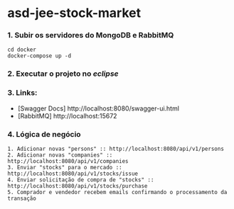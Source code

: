 # asd-jee-stock-market

### 1. Subir os servidores do MongoDB e RabbitMQ

```
cd docker
docker-compose up -d
```

### 2. Executar o projeto no *eclipse*

### 3. Links:

* [Swagger Docs] http://localhost:8080/swagger-ui.html
* [RabbitMQ] http://localhost:15672

### 4. Lógica de negócio

```
1. Adicionar novas "persons" :: http://localhost:8080/api/v1/persons
2. Adicionar novas "companies" :: http://localhost:8080/api/v1/companies
3. Enviar "stocks" para o mercado :: http://localhost:8080/api/v1/stocks/issue
4. Enviar solicitação de compra de "stocks" :: http://localhost:8080/api/v1/stocks/purchase
5. Comprador e vendedor recebem emails confirmando o processamento da transação
```
